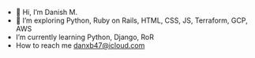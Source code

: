- 👋 Hi, I’m Danish M.
- 👀 I’m exploring Python, Ruby on Rails, HTML, CSS, JS, Terraform, GCP, AWS
- I’m currently learning Python, Django, RoR
- How to reach me danxb47@icloud.com

<!---
mrscraps13/mrscraps13 is a ✨ special ✨ repository because its `README.md` (this file) appears on your GitHub profile.
You can click the Preview link to take a look at your changes.
--->
